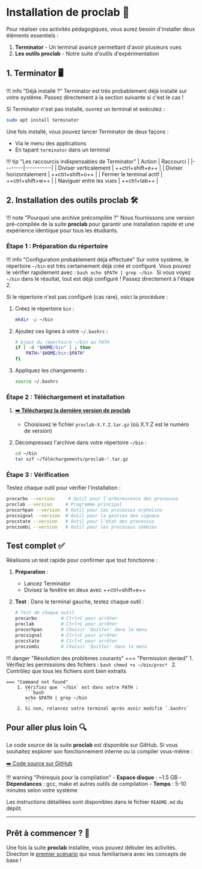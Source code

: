 # Installation de proclab 🚀

Pour réaliser ces activités pédagogiques, vous aurez besoin d'installer deux éléments essentiels :

1. **Terminator** - Un terminal avancé permettant d'avoir plusieurs vues
2. **Les outils proclab** - Notre suite d'outils d'expérimentation

## 1. Terminator 🖥️

!!! info "Déjà installé ?"
    Terminator est très probablement déjà installé sur votre système. Passez directement à la section suivante si c'est le cas !

Si Terminator n'est pas installé, ouvrez un terminal et exécutez :

```bash
sudo apt install terminator
```

Une fois installé, vous pouvez lancer Terminator de deux façons :

- Via le menu des applications
- En tapant `terminator` dans un terminal

!!! tip "Les raccourcis indispensables de Terminator"
    | Action | Raccourci |
    |--------|-----------|
    | Diviser verticalement | ++ctrl+shift+e++ |
    | Diviser horizontalement | ++ctrl+shift+o++ |
    | Fermer le terminal actif | ++ctrl+shift+w++ |
    | Naviguer entre les vues | ++ctrl+tab++ |

## 2. Installation des outils proclab 🛠️

!!! note "Pourquoi une archive précompilée ?"
    Nous fournissons une version pré-compilée de la suite **proclab** pour garantir une installation rapide et une expérience identique pour tous les étudiants.

### Étape 1 : Préparation du répertoire

!!! info "Configuration probablement déjà effectuée"
    Sur votre système, le répertoire `~/bin` est très certainement déjà créé et configuré.
    Vous pouvez le vérifier rapidement avec :
    ```bash
    echo $PATH | grep ~/bin
    ```
    Si vous voyez `~/bin` dans le résultat, tout est déjà configuré ! Passez directement à l'étape 2.

Si le répertoire n'est pas configuré (cas rare), voici la procédure :

1. Créez le répertoire `bin` :

   ```bash
   mkdir -p ~/bin
   ```

2. Ajoutez ces lignes à votre `~/.bashrc` :

   ```bash
   # Ajout du répertoire ~/bin au PATH
   if [ -d "$HOME/bin" ] ; then
       PATH="$HOME/bin:$PATH"
   fi
   ```

3. Appliquez les changements :

   ```bash
   source ~/.bashrc
   ```

### Étape 2 : Téléchargement et installation

1. **[➡️ Téléchargez la dernière version de proclab](https://github.com/manastria/proclab-unix/releases/latest)**
   - Choisissez le fichier `proclab-X.Y.Z.tar.gz` (où X.Y.Z est le numéro de version)

2. Décompressez l'archive dans votre répertoire `~/bin` :

   ```bash
   cd ~/bin
   tar xzf ~/Téléchargements/proclab-*.tar.gz
   ```

### Étape 3 : Vérification

Testez chaque outil pour vérifier l'installation :

```bash
procarbo --version     # Outil pour l'arborescence des processus
proclab --version     # Programme principal
procorhpan --version  # Outil pour les processus orphelins
procsignal --version  # Outil pour la gestion des signaux
procstate --version   # Outil pour l'état des processus
proczombi --version   # Outil pour les processus zombies
```

## Test complet ✅

Réalisons un test rapide pour confirmer que tout fonctionne :

1. **Préparation** :
    - Lancez Terminator
    - Divisez la fenêtre en deux avec ++ctrl+shift+e++

2. **Test** :
    Dans le terminal gauche, testez chaque outil :

    ```bash
    # Test de chaque outil
    procarbo         # Ctrl+C pour arrêter
    proclab          # Ctrl+C pour arrêter
    procorhpan       # Choisir 'Quitter' dans le menu
    procsignal       # Ctrl+C pour arrêter
    procstate        # Ctrl+C pour arrêter
    proczombi        # Choisir 'Quitter' dans le menu
    ```

!!! danger "Résolution des problèmes courants"
    === "Permission denied"
        1. Vérifiez les permissions des fichiers :
           ```bash
           chmod +x ~/bin/proc*
           ```
        2. Contrôlez que tous les fichiers sont bien extraits

    === "Command not found"
        1. Vérifiez que `~/bin` est dans votre PATH :
           ```bash
           echo $PATH | grep ~/bin
           ```
        2. Si non, relancez votre terminal après avoir modifié `.bashrc`

## Pour aller plus loin 🔍

Le code source de la suite **proclab** est disponible sur GitHub. Si vous souhaitez explorer son fonctionnement interne ou la compiler vous-même :

[➡️ Code source sur GitHub](https://github.com/manastria/proclab-unix)

!!! warning "Prérequis pour la compilation"
    - **Espace disque** : ~1.5 GB
    - **Dépendances** : gcc, make et autres outils de compilation
    - **Temps** : 5-10 minutes selon votre système

Les instructions détaillées sont disponibles dans le fichier `README.md` du dépôt.

---

## Prêt à commencer ? 🎯

Une fois la suite **proclab** installée, vous pouvez débuter les activités. Direction le [premier scénario](activites/terminal.md) qui vous familiarisera avec les concepts de base !

